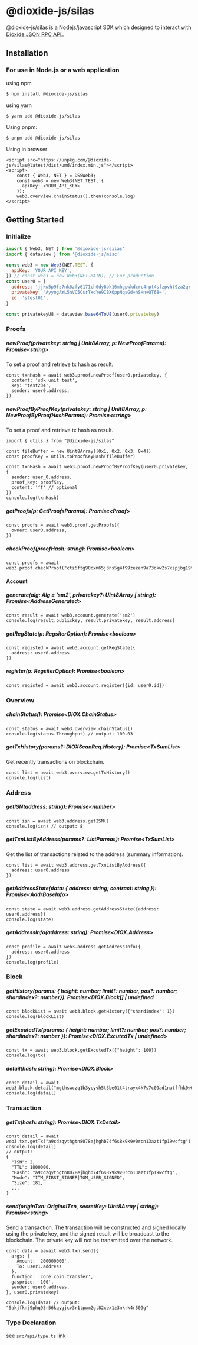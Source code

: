 # @dioxide-js/silas

@dioxide-js/silas is a Nodejs/javascript SDK which designed to interact with [Dioxide JSON RPC API](#)。

## Installation

### For use in Node.js or a web application

using npm

```bash
$ npm install @dioxide-js/silas
```

using yarn

```bash
$ yarn add @dioxide-js/silas
```

Using pnpm:

```bash
$ pnpm add @dioxide-js/silas
```

Using in browser

```
<script src="https://unpkg.com/@dioxide-js/silas@latest/dist/umd/index.min.js"></script>
<script>
    const { Web3, NET } = DSSWeb3;
    const web3 = new Web3(NET.TEST, {
      apiKey: <YOUR_API_KEY>
    });
    web3.overview.chainStatus().then(console.log)
</script>
```

## Getting Started

### Initialize

```js
import { Web3, NET } from '@dioxide-js/silas'
import { dataview } from '@dioxide-js/misc'

const web3 = new Web3(NET.TEST, {
  apiKey: 'YOUR_API_KEY',
}) // const web3 = new Web3(NET.MAIN); // For production
const user0 = {
  address: 'jjkw5p9fz7nk0zfy6171ch0dy8bk16mhgpwkdcrc4rpt4sfzpvht9za2qr:sm2',
  privatekey: 'AyyogAYL5nVC5CsrTxdYe9IBXOppNqsGd+hSHn+QT68=',
  id: 'stest01',
}

const privatekeyU8 = dataview.base64ToU8(user0.privatekey)
```

### Proofs

##### newProof(privatekey: string | Unit8Array, p: NewProofParams): Promise\<string\>

To set a proof and retrieve tx hash as result.

```
const txnHash = await web3.proof.newProof(user0.privatekey, {
  content: 'sdk unit test',
  key: 'test234',
  sender: user0.address,
})
```

##### newProofByProofKey(privatekey: string | Unit8Array, p: NewProofByProofHashParams): Promise\<string\>

To set a proof and retrieve tx hash as result.

```
import { utils } from "@dioxide-js/silas"

const fileBuffer = new Uint8Array([0x1, 0x2, 0x3, 0x4])
const proofKey = utils.toProofKeyHash(fileBuffer)

const txnHash = await web3.proof.newProofByProofKey(user0.privatekey, {
  sender: user_0.address,
  proof_key: proofKey,
  content: 'ff' // optional
})
console.log(txnHash)
```

##### getProofs(p: GetProofsParams): Promise\<Proof\>

```
const proofs = await web3.proof.getProofs({
  owner: user0.address,
})
```

##### checkProof(proofHash: string): Promise\<boolean\>

```
const proofs = await web3.proof.checkProof("ctz5ftg90cxm65j3ns5g4f99zezen9a73dkw2s7xspjbg19t4ax0")
```

#### Account

##### generate(alg: Alg = 'sm2', privatekey?: Uint8Array | string): Promise\<AddressGenerated\>

```
const result = await web3.account.generate('sm2')
console.log(result.publickey, result.privatekey, result.address)
```

##### getRegState(p: RegsiterOption): Promise\<boolean>

```
const registed = await web3.account.getRegState({
  address: user0.address
})
```

##### register(p: RegsiterOption): Promise\<boolean>

```
const registed = await web3.account.register({id: user0.id})
```

### Overview

##### chainStatus(): Promise\<DIOX.ChainStatus>

```
const status = await web3.overview.chainStatus()
console.log(status.Throughput) // output: 100.03
```

##### getTxHistory(params?: DIOXScanReq.History): Promise\<TxSumList>

Get recently transactions on blockchain.

```
const list = await web3.overview.getTxHistory()
console.log(list)
```

### Address

##### getISN(address: string): Promise\<number>

```
const isn = await web3.address.getISN()
console.log(isn) // output: 8
```

##### getTxnListByAddress(params?: ListParmas): Promise\<TxSumList>

Get the list of transactions related to the address (summary information).

```
const list = await web3.address.getTxnListByAddress({
  address: user0.address
})
```

##### getAddressState(data: { address: string; contract: string }): Promise\<AddrBaseInfo>

```
const state = await web3.address.getAddressState({address: user0.address})
console.log(state)
```

##### getAddressInfo(address: string): Promise\<DIOX.Address>

```
const profile = await web3.address.getAddressInfo({
  address: user0.address
})
console.log(profile)
```

### Block

##### getHistory(params: { height: number; limit?: number, pos?: number; shardindex?: number}): Promise<DIOX.Block[] | undefined

```
const blockList = await web3.block.getHistory({"shardindex": 1})
console.log(blockList)
```

##### getExcutedTx(params: { height: number; limit?: number; pos?: number; shardindex?: number }): Promise\<DIOX.ExcutedTx | undefined>

```
const tx = await web3.block.getExcutedTx({"height": 100})
console.log(tx)
```

##### detail(hash: string): Promise\<DIOX.Block>

```
const detail = await web3.block.detail("mgthswczq1b3ycyvh5t3be01t4trayx4k7s7c09ad1natffhk0w0")
console.log(detail)
```

### Transaction

##### getTx(hash: string): Promise\<DIOX.TxDetail>

```
const detail = await web3.txn.getTx("a9cdzqythgtn8078ejhghb74f6s8x9k9v0rcn13azt1fp19wcftg")
cosnole.log(detail)
// output:
{
  "ISN": 2,
  "TTL": 1800000,
  "Hash": "a9cdzqythgtn8078ejhghb74f6s8x9k9v0rcn13azt1fp19wcftg",
  "Mode": "ITM_FIRST_SIGNER|TGM_USER_SIGNED",
  "Size": 181,
  ...
}

```

##### send(originTxn: OriginalTxn, secretKey: Uint8Array | string): Promise\<string>

Send a transaction. The transaction will be constructed and signed locally using the private key, and the signed result will be broadcast to the blockchain. The private key will not be transmitted over the network.

```
const data = aawait web3.txn.send({
  args: {
    Amount: '200000000',
    To: user1.address
  },
  function: 'core.coin.transfer',
  gasprice: '100',
  sender: user0.address,
}, user0.privatekey)

console.log(data) // output:  "5akjfknj9phq93r56kqygjcv3r1tpwm2gt82xex1z3nkrk4r509g"
```

### Type Declaration

see `src/api/type.ts` [link](https://www.npmjs.com/package/@dioxide-js/silas?activeTab=code)
